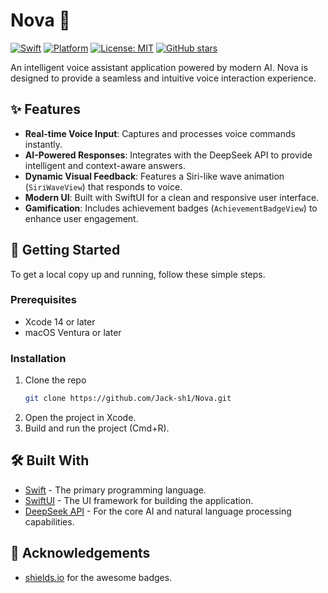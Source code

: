 # Nova 🚀

[![Swift](https://img.shields.io/badge/Swift-5.0-orange.svg)](https://swift.org/)
[![Platform](https://img.shields.io/badge/platform-iOS%20%7C%20macOS-lightgrey.svg)](https://www.apple.com/swift/)
[![License: MIT](https://img.shields.io/badge/License-MIT-yellow.svg)](https://opensource.org/licenses/MIT)
[![GitHub stars](https://img.shields.io/github/stars/Jack-sh1/Nova?style=social)](https://github.com/Jack-sh1/Nova/stargazers)

An intelligent voice assistant application powered by modern AI. Nova is designed to provide a seamless and intuitive voice interaction experience.

## ✨ Features

- **Real-time Voice Input**: Captures and processes voice commands instantly.
- **AI-Powered Responses**: Integrates with the DeepSeek API to provide intelligent and context-aware answers.
- **Dynamic Visual Feedback**: Features a Siri-like wave animation (`SiriWaveView`) that responds to voice.
- **Modern UI**: Built with SwiftUI for a clean and responsive user interface.
- **Gamification**: Includes achievement badges (`AchievementBadgeView`) to enhance user engagement.

## 🚀 Getting Started

To get a local copy up and running, follow these simple steps.

### Prerequisites

- Xcode 14 or later
- macOS Ventura or later

### Installation

1. Clone the repo
   ```sh
   git clone https://github.com/Jack-sh1/Nova.git
   ```
2. Open the project in Xcode.
3. Build and run the project (Cmd+R).

## 🛠️ Built With

* [Swift](https://www.swift.org/) - The primary programming language.
* [SwiftUI](https://developer.apple.com/xcode/swiftui/) - The UI framework for building the application.
* [DeepSeek API](https://www.deepseek.com/) - For the core AI and natural language processing capabilities.



## 🙏 Acknowledgements

- [shields.io](https://shields.io/) for the awesome badges.
